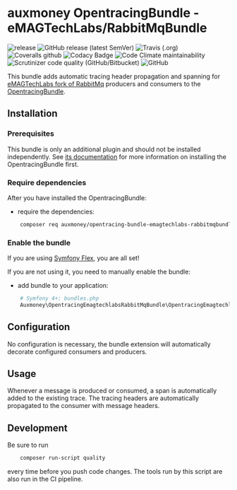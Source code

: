 # auxmoney OpentracingBundle - eMAGTechLabs/RabbitMqBundle

![release](https://github.com/auxmoney/OpentracingBundle-eMAGTechLabs-RabbitMqBundle/workflows/release/badge.svg)
![GitHub release (latest SemVer)](https://img.shields.io/github/v/release/auxmoney/OpentracingBundle-eMAGTechLabs-RabbitMqBundle)
![Travis (.org)](https://img.shields.io/travis/auxmoney/OpentracingBundle-eMAGTechLabs-RabbitMqBundle)
![Coveralls github](https://img.shields.io/coveralls/github/auxmoney/OpentracingBundle-eMAGTechLabs-RabbitMqBundle)
![Codacy Badge](https://api.codacy.com/project/badge/Grade/cf98c0ee71c249b992f673559448965b)
![Code Climate maintainability](https://img.shields.io/codeclimate/maintainability/auxmoney/OpentracingBundle-eMAGTechLabs-RabbitMqBundle)
![Scrutinizer code quality (GitHub/Bitbucket)](https://img.shields.io/scrutinizer/quality/g/auxmoney/OpentracingBundle-eMAGTechLabs-RabbitMqBundle)
![GitHub](https://img.shields.io/github/license/auxmoney/OpentracingBundle-eMAGTechLabs-RabbitMqBundle)

This bundle adds automatic tracing header propagation and spanning for [eMAGTechLabs fork of RabbitMq](https://github.com/eMAGTechLabs/RabbitMqBundle) producers 
and consumers to the [OpentracingBundle](https://github.com/auxmoney/OpentracingBundle-core).

## Installation

### Prerequisites

This bundle is only an additional plugin and should not be installed independently. See
[its documentation](https://github.com/auxmoney/OpentracingBundle-core#installation) for more information on installing the OpentracingBundle first.

### Require dependencies

After you have installed the OpentracingBundle:

  * require the dependencies:

```bash
    composer req auxmoney/opentracing-bundle-emagtechlabs-rabbitmqbundle
```

### Enable the bundle

If you are using [Symfony Flex](https://github.com/symfony/flex), you are all set!

If you are not using it, you need to manually enable the bundle:

  * add bundle to your application:

```php
    # Symfony 4+: bundles.php
    Auxmoney\OpentracingEmagtechlabsRabbitMqBundle\OpentracingEmagtechlabsRabbitMqBundle::class => ['all' => true],
```

## Configuration

No configuration is necessary, the bundle extension will automatically decorate configured consumers and producers.

## Usage

Whenever a message is produced or consumed, a span is automatically added to the existing trace. The tracing headers are automatically
propagated to the consumer with message headers.

## Development

Be sure to run

```bash
    composer run-script quality
```

every time before you push code changes. The tools run by this script are also run in the CI pipeline.
